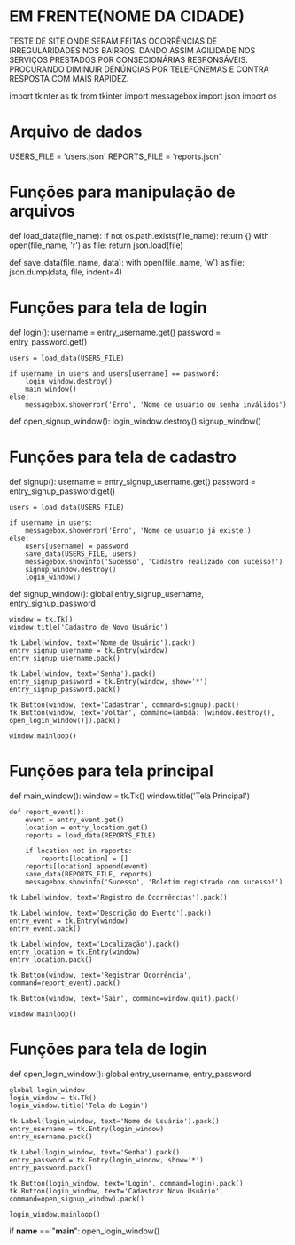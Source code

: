 # EM FRENTE(NOME DA CIDADE)
TESTE DE SITE ONDE SERAM FEITAS OCORRÊNCIAS DE IRREGULARIDADES NOS BAIRROS. DANDO ASSIM AGILIDADE NOS SERVIÇOS PRESTADOS POR CONSECIONÁRIAS RESPONSÁVEIS.
PROCURANDO DIMINUIR DENÚNCIAS POR TELEFONEMAS E CONTRA RESPOSTA COM MAIS RAPIDEZ.

import tkinter as tk
from tkinter import messagebox
import json
import os

# Arquivo de dados
USERS_FILE = 'users.json'
REPORTS_FILE = 'reports.json'

# Funções para manipulação de arquivos
def load_data(file_name):
    if not os.path.exists(file_name):
        return {}
    with open(file_name, 'r') as file:
        return json.load(file)

def save_data(file_name, data):
    with open(file_name, 'w') as file:
        json.dump(data, file, indent=4)

# Funções para tela de login
def login():
    username = entry_username.get()
    password = entry_password.get()
    
    users = load_data(USERS_FILE)
    
    if username in users and users[username] == password:
        login_window.destroy()
        main_window()
    else:
        messagebox.showerror('Erro', 'Nome de usuário ou senha inválidos')

def open_signup_window():
    login_window.destroy()
    signup_window()

# Funções para tela de cadastro
def signup():
    username = entry_signup_username.get()
    password = entry_signup_password.get()
    
    users = load_data(USERS_FILE)
    
    if username in users:
        messagebox.showerror('Erro', 'Nome de usuário já existe')
    else:
        users[username] = password
        save_data(USERS_FILE, users)
        messagebox.showinfo('Sucesso', 'Cadastro realizado com sucesso!')
        signup_window.destroy()
        login_window()

def signup_window():
    global entry_signup_username, entry_signup_password
    
    window = tk.Tk()
    window.title('Cadastro de Novo Usuário')

    tk.Label(window, text='Nome de Usuário').pack()
    entry_signup_username = tk.Entry(window)
    entry_signup_username.pack()

    tk.Label(window, text='Senha').pack()
    entry_signup_password = tk.Entry(window, show='*')
    entry_signup_password.pack()

    tk.Button(window, text='Cadastrar', command=signup).pack()
    tk.Button(window, text='Voltar', command=lambda: [window.destroy(), open_login_window()]).pack()

    window.mainloop()

# Funções para tela principal
def main_window():
    window = tk.Tk()
    window.title('Tela Principal')

    def report_event():
        event = entry_event.get()
        location = entry_location.get()
        reports = load_data(REPORTS_FILE)
        
        if location not in reports:
            reports[location] = []
        reports[location].append(event)
        save_data(REPORTS_FILE, reports)
        messagebox.showinfo('Sucesso', 'Boletim registrado com sucesso!')

    tk.Label(window, text='Registro de Ocorrências').pack()

    tk.Label(window, text='Descrição do Evento').pack()
    entry_event = tk.Entry(window)
    entry_event.pack()

    tk.Label(window, text='Localização').pack()
    entry_location = tk.Entry(window)
    entry_location.pack()

    tk.Button(window, text='Registrar Ocorrência', command=report_event).pack()

    tk.Button(window, text='Sair', command=window.quit).pack()

    window.mainloop()

# Funções para tela de login
def open_login_window():
    global entry_username, entry_password
    
    global login_window
    login_window = tk.Tk()
    login_window.title('Tela de Login')

    tk.Label(login_window, text='Nome de Usuário').pack()
    entry_username = tk.Entry(login_window)
    entry_username.pack()

    tk.Label(login_window, text='Senha').pack()
    entry_password = tk.Entry(login_window, show='*')
    entry_password.pack()

    tk.Button(login_window, text='Login', command=login).pack()
    tk.Button(login_window, text='Cadastrar Novo Usuário', command=open_signup_window).pack()

    login_window.mainloop()

if __name__ == "__main__":
    open_login_window()
